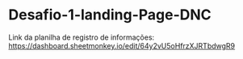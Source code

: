 # Desafio-1-landing-Page-DNC

Link da planilha de registro de informações: https://dashboard.sheetmonkey.io/edit/64y2vU5oHfrzXJRTbdwgR9
